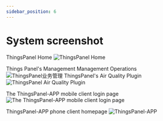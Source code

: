 ```yaml
---
sidebar_position: 6
---
```


# System screenshot
ThingsPanel Home ![ThingsPanel Home](/img/thingspanel-home.png)

Things Panel's Management Management Operations ![ThingsPanel业务管理](/img/thingspanel-application.png) ThingsPanel's Air Quality Plugin ![ThingsPanel Air Quality Plugin](/img/plugin-pm25.png)


The ThingsPanel-APP mobile client login page ![The ThingsPanel-APP mobile client login page](/img/thingspanel-app-login.webp)


ThingsPanel-APP phone client homepage ![ThingsPanel-APP](/img/thingspanel-app-home.webp)

